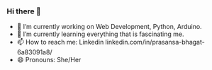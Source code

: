 ### Hi there 👋

<!--
**prasansabhagat/prasansabhagat** is a ✨ _special_ ✨ repository because its `README.md` (this file) appears on your GitHub profile.

Here are some ideas to get you started:
-->
- 🔭 I’m currently working on Web Development, Python, Arduino.
- 🌱 I’m currently learning everything that is fascinating me.
- 📫 How to reach me: Linkedin linkedin.com/in/prasansa-bhagat-6a83091a8/
- 😄 Pronouns: She/Her

